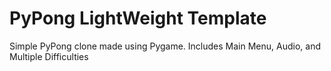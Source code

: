 # PyPong LightWeight Template
 Simple PyPong clone made using Pygame. Includes Main Menu, Audio, and Multiple Difficulties
